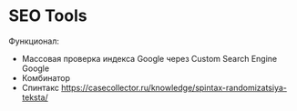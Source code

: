 # SEO Tools

Функционал:
* Массовая проверка индекса Google через Custom Search Engine Google
* Комбинатор
* Спинтакс  https://casecollector.ru/knowledge/spintax-randomizatsiya-teksta/
